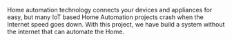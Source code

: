Home automation technology connects your devices and appliances for easy, but many IoT based Home Automation projects crash when the Internet speed goes down. With this project, we have build a system without the internet that can automate the Home.
